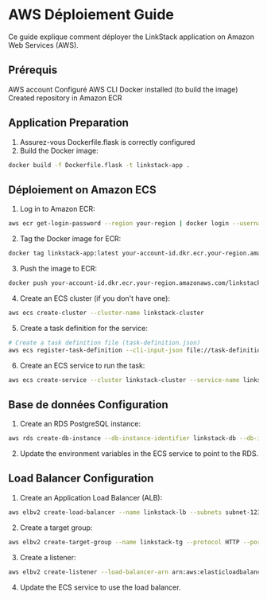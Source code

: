 # AWS Déploiement Guide

Ce guide explique comment déployer the LinkStack application on Amazon Web Services (AWS).

## Prérequis

AWS account
Configuré AWS CLI
Docker installed (to build the image)
Created repository in Amazon ECR

## Application Preparation

1. Assurez-vous Dockerfile.flask is correctly configured
2. Build the Docker image:
```bash
docker build -f Dockerfile.flask -t linkstack-app .
```

## Déploiement on Amazon ECS

1. Log in to Amazon ECR:
```bash
aws ecr get-login-password --region your-region | docker login --username AWS --password-stdin your-account-id.dkr.ecr.your-region.amazonaws.com
```
2. Tag the Docker image for ECR:
```bash
docker tag linkstack-app:latest your-account-id.dkr.ecr.your-region.amazonaws.com/linkstack-app:latest
```
3. Push the image to ECR:
```bash
docker push your-account-id.dkr.ecr.your-region.amazonaws.com/linkstack-app:latest
```
4. Create an ECS cluster (if you don't have one):
```bash
aws ecs create-cluster --cluster-name linkstack-cluster
```
5. Create a task definition for the service:
```bash
# Create a task definition file (task-definition.json)
aws ecs register-task-definition --cli-input-json file://task-definition.json
```
6. Create an ECS service to run the task:
```bash
aws ecs create-service --cluster linkstack-cluster --service-name linkstack-service --task-definition linkstack-task --desired-count 1 --launch-type FARGATE --network-configuration "awsvpcConfiguration={subnets=[subnet-12345678],securityGroups=[sg-12345678],assignPublicIp=ENABLED}"
```

## Base de données Configuration

1. Create an RDS PostgreSQL instance:
```bash
aws rds create-db-instance --db-instance-identifier linkstack-db --db-instance-class db.t3.micro --engine postgres --master-username postgres --master-user-password your_secure_password --allocated-storage 20
```
2. Update the environment variables in the ECS service to point to the RDS.

## Load Balancer Configuration

1. Create an Application Load Balancer (ALB):
```bash
aws elbv2 create-load-balancer --name linkstack-lb --subnets subnet-12345678 subnet-87654321 --security-groups sg-12345678
```
2. Create a target group:
```bash
aws elbv2 create-target-group --name linkstack-tg --protocol HTTP --port 5000 --vpc-id vpc-12345678 --target-type ip --health-check-path / --health-check-interval-seconds 30
```
3. Create a listener:
```bash
aws elbv2 create-listener --load-balancer-arn arn:aws:elasticloadbalancing:your-region:your-account-id:loadbalancer/app/linkstack-lb/1234567890abcdef --protocol HTTP --port 80 --default-actions Type=forward,TargetGroupArn=arn:aws:elasticloadbalancing:your-region:your-account-id:targetgroup/linkstack-tg/1234567890abcdef
```
4. Update the ECS service to use the load balancer.

